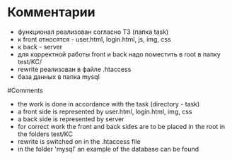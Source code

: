 # Комментарии

- функционал реализован согласно ТЗ (папка task)
- к front относятся - user.html, login.html, js, img, css
- к back - server
- для корректной работы front и back надо поместить в root в папку test/KC/
- rewrite реализован в файле .htaccess
- база данных в папка mysql

#Comments
- the work is done in accordance with the task (directory - task)
- a front side is represented by user.html, login.html, img, css
- a back side is represented by server
- for correct work the front and back sides are to be placed in the root in the folders test/KC
- rewrite is switched on in the .htaccess file
- in the folder 'mysql' an example of the database can be found
  

